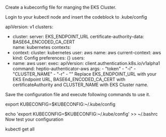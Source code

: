 Create a kubeconfig file for manging the EKS Cluster.

Login to your kubectl node and insert the codeblock to .kube/config

apiVersion: v1
clusters:
- cluster:
    server: EKS_ENDPOINT_URL
    certificate-authority-data: BASE64_ENCODED_CA_CERT   
  name: kubernetes
contexts:
- context:
    cluster: kubernetes
    user: aws
  name: aws
current-context: aws
kind: Config
preferences: {}
users:
- name: aws
  user:
    exec:
      apiVersion: client.authentication.k8s.io/v1alpha1
      command: heptio-authenticator-aws
      args:
        - "token"
        - "-i"
        - "CLUSTER_NAME"
        - "-r"
        - ""
Replace EKS_ENDPOINT_URL with your EKS Endpoint URL, BASE64_ENCODED_CA_CERT with certificateAuthority and CLUSTER_NAME with EKS Cluster name.

Save the configuration file and execute following commands to use it.

export KUBECONFIG=$KUBECONFIG:~/.kube/config

echo 'export KUBECONFIG=$KUBECONFIG:~/.kube/config' >> ~/.bashrc
Now test your configuration

kubectl get all
